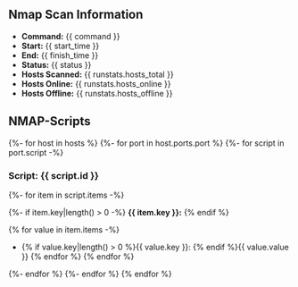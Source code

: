 
## Nmap Scan Information

* **Command:** {{ command }}
* **Start:** {{ start_time }}
* **End:** {{ finish_time }}
* **Status:** {{ status }}
* **Hosts Scanned:** {{ runstats.hosts_total }}
* **Hosts Online:** {{ runstats.hosts_online }}
* **Hosts Offline:** {{ runstats.hosts_offline }}

## NMAP-Scripts

{%- for host in hosts %}
{%- for port in host.ports.port %}
{%- for script in port.script -%}

### Script: {{ script.id }}

{%- for item in script.items -%}

{%- if item.key|length() > 0 -%}
**{{ item.key }}:**
{% endif %}

{% for value in item.items -%}
* {% if value.key|length() > 0 %}{{ value.key }}: {% endif %}{{ value.value }}
{% endfor %}
{% endfor %}

{%- endfor %}
{%- endfor %}
{% endfor %}
